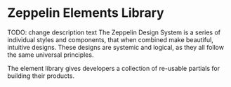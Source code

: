 # Zeppelin Elements Library

TODO: change description text
The Zeppelin Design System is a series of individual styles and components, that when combined make beautiful, intuitive designs. These designs are systemic and logical, as they all follow the same universal principles.

The element library gives developers a collection of re-usable partials for building their products.
